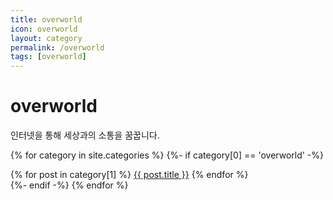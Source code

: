 ```yaml
---
title: overworld
icon: overworld
layout: category
permalink: /overworld
tags: [overworld]
---
```


# overworld
인터넷을 통해 세상과의 소통을 꿈꿉니다.

{% for category in site.categories %}
  {%- if category[0] == 'overworld' -%}
    <div>
    {% for post in category[1] %}
      <a href="{{ post.url }}">{{ post.title }}</a>
    {% endfor %}
    </div>
  {%- endif -%}
{% endfor %}